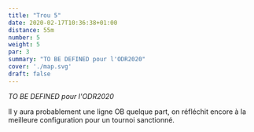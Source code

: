 ```yaml
---
title: "Trou 5"
date: 2020-02-17T10:36:38+01:00
distance: 55m
number: 5
weight: 5
par: 3
summary: "TO BE DEFINED pour l'ODR2020"
cover: './map.svg'
draft: false
---
```


*TO BE DEFINED pour l'ODR2020*

Il y aura probablement une ligne OB quelque part, on réfléchit encore à la meilleure configuration pour un tournoi sanctionné.